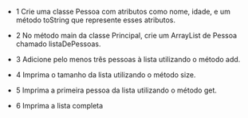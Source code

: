 - 1 Crie uma classe Pessoa com atributos como nome, idade, e um método toString que represente esses atributos.

- 2 No método main da classe Principal, crie um ArrayList de Pessoa chamado listaDePessoas.

- 3 Adicione pelo menos três pessoas à lista utilizando o método add.

- 4 Imprima o tamanho da lista utilizando o método size.

- 5 Imprima a primeira pessoa da lista utilizando o método get.

- 6 Imprima a lista completa
